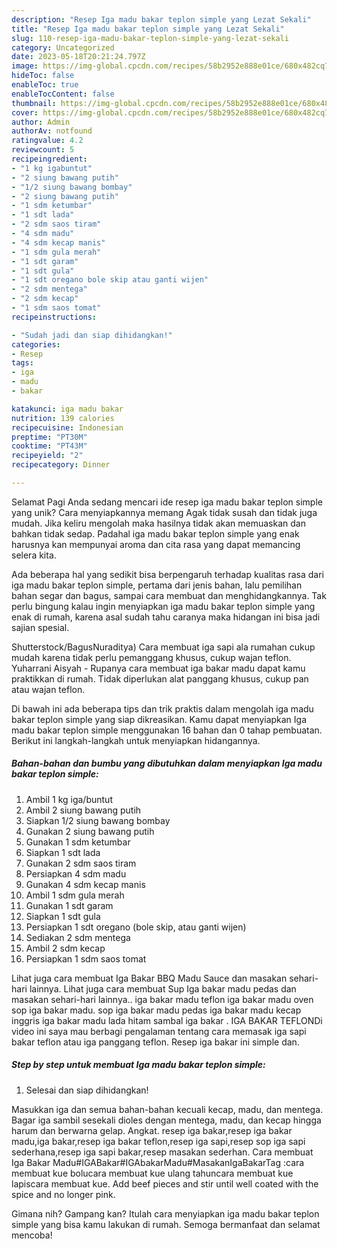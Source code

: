 ```yaml
---
description: "Resep Iga madu bakar teplon simple yang Lezat Sekali"
title: "Resep Iga madu bakar teplon simple yang Lezat Sekali"
slug: 110-resep-iga-madu-bakar-teplon-simple-yang-lezat-sekali
category: Uncategorized
date: 2023-05-18T20:21:24.797Z
image: https://img-global.cpcdn.com/recipes/58b2952e888e01ce/680x482cq70/iga-madu-bakar-teplon-simple-foto-resep-utama.jpg
hideToc: false
enableToc: true
enableTocContent: false
thumbnail: https://img-global.cpcdn.com/recipes/58b2952e888e01ce/680x482cq70/iga-madu-bakar-teplon-simple-foto-resep-utama.jpg
cover: https://img-global.cpcdn.com/recipes/58b2952e888e01ce/680x482cq70/iga-madu-bakar-teplon-simple-foto-resep-utama.jpg
author: Admin
authorAv: notfound
ratingvalue: 4.2
reviewcount: 5
recipeingredient:
- "1 kg igabuntut"
- "2 siung bawang putih"
- "1/2 siung bawang bombay"
- "2 siung bawang putih"
- "1 sdm ketumbar"
- "1 sdt lada"
- "2 sdm saos tiram"
- "4 sdm madu"
- "4 sdm kecap manis"
- "1 sdm gula merah"
- "1 sdt garam"
- "1 sdt gula"
- "1 sdt oregano bole skip atau ganti wijen"
- "2 sdm mentega"
- "2 sdm kecap"
- "1 sdm saos tomat"
recipeinstructions:

- "Sudah jadi dan siap dihidangkan!"
categories:
- Resep
tags:
- iga
- madu
- bakar

katakunci: iga madu bakar 
nutrition: 139 calories
recipecuisine: Indonesian
preptime: "PT30M"
cooktime: "PT43M"
recipeyield: "2"
recipecategory: Dinner

---
```



Selamat Pagi Anda sedang mencari ide resep iga madu bakar teplon simple yang unik? Cara menyiapkannya memang Agak tidak susah dan tidak juga mudah. Jika keliru mengolah maka hasilnya tidak akan memuaskan dan bahkan tidak sedap. Padahal iga madu bakar teplon simple yang enak harusnya kan mempunyai aroma dan cita rasa yang dapat memancing selera kita.


Ada beberapa hal yang sedikit bisa berpengaruh terhadap kualitas rasa dari iga madu bakar teplon simple, pertama dari jenis bahan, lalu pemilihan bahan segar dan bagus, sampai cara membuat dan menghidangkannya. Tak perlu bingung kalau ingin menyiapkan iga madu bakar teplon simple yang enak di rumah, karena asal sudah tahu caranya maka hidangan ini bisa jadi sajian spesial.

Shutterstock/BagusNuraditya) Cara membuat iga sapi ala rumahan cukup mudah karena tidak perlu pemanggang khusus, cukup wajan teflon. Yuharrani Aisyah - Rupanya cara membuat iga bakar madu dapat kamu praktikkan di rumah. Tidak diperlukan alat panggang khusus, cukup pan atau wajan teflon.


Di bawah ini ada beberapa tips dan trik praktis dalam mengolah iga madu bakar teplon simple yang siap dikreasikan. Kamu dapat menyiapkan Iga madu bakar teplon simple menggunakan 16 bahan dan 0 tahap pembuatan. Berikut ini langkah-langkah untuk menyiapkan hidangannya.

<!--inarticleads1-->

##### Bahan-bahan dan bumbu yang dibutuhkan dalam menyiapkan Iga madu bakar teplon simple:

1. Ambil 1 kg iga/buntut
1. Ambil 2 siung bawang putih
1. Siapkan 1/2 siung bawang bombay
1. Gunakan 2 siung bawang putih
1. Gunakan 1 sdm ketumbar
1. Siapkan 1 sdt lada
1. Gunakan 2 sdm saos tiram
1. Persiapkan 4 sdm madu
1. Gunakan 4 sdm kecap manis
1. Ambil 1 sdm gula merah
1. Gunakan 1 sdt garam
1. Siapkan 1 sdt gula
1. Persiapkan 1 sdt oregano (bole skip, atau ganti wijen)
1. Sediakan 2 sdm mentega
1. Ambil 2 sdm kecap
1. Persiapkan 1 sdm saos tomat


Lihat juga cara membuat Iga Bakar BBQ Madu Sauce dan masakan sehari-hari lainnya. Lihat juga cara membuat Sup Iga bakar madu pedas dan masakan sehari-hari lainnya.. iga bakar madu teflon iga bakar madu oven sop iga bakar madu. sop iga bakar madu pedas iga bakar madu kecap inggris iga bakar madu lada hitam sambal iga bakar . IGA BAKAR TEFLONDi video ini saya mau berbagi pengalaman tentang cara memasak iga sapi bakar teflon atau iga panggang teflon. Resep iga bakar ini simple dan. 

<!--inarticleads2-->

##### Step by step untuk membuat Iga madu bakar teplon simple:


1. Selesai dan siap dihidangkan!

Masukkan iga dan semua bahan-bahan kecuali kecap, madu, dan mentega. Bagar iga sambil sesekali dioles dengan mentega, madu, dan kecap hingga harum dan berwarna gelap. Angkat. resep iga bakar,resep iga bakar madu,iga bakar,resep iga bakar teflon,resep iga sapi,resep sop iga sapi sederhana,resep iga sapi bakar,resep masakan sederhan. Cara membuat Iga Bakar Madu#IGABakar#IGAbakarMadu#MasakanIgaBakarTag :cara membuat kue bolucara membuat kue ulang tahuncara membuat kue lapiscara membuat kue. Add beef pieces and stir until well coated with the spice and no longer pink. 

Gimana nih? Gampang kan? Itulah cara menyiapkan iga madu bakar teplon simple yang bisa kamu lakukan di rumah. Semoga bermanfaat dan selamat mencoba!
